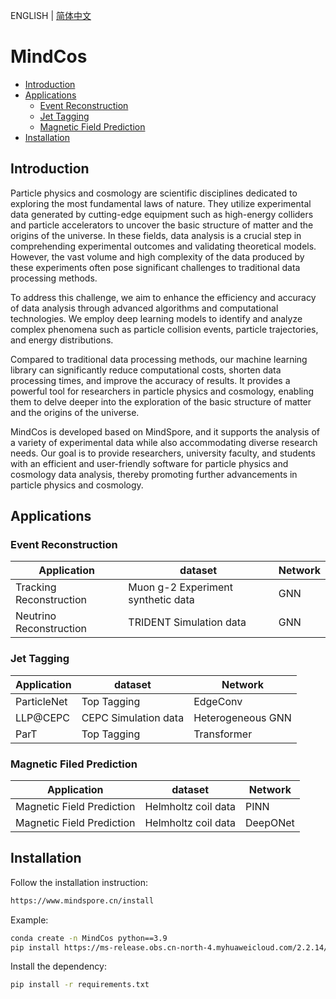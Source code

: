 ENGLISH | [简体中文](README_CN.md)

# **MindCos**

- [Introduction](#Introduction)
- [Applications](#Applications)
    - [Event Reconstruction](#Recon)
    - [Jet Tagging](#Tagging)
    - [Magnetic Field Prediction](#磁场预测)
- [Installation](#Installation)

## **Introduction**

Particle physics and cosmology are scientific disciplines dedicated to exploring the most fundamental laws of nature. They utilize experimental data generated by cutting-edge equipment such as high-energy colliders and particle accelerators to uncover the basic structure of matter and the origins of the universe. In these fields, data analysis is a crucial step in comprehending experimental outcomes and validating theoretical models. However, the vast volume and high complexity of the data produced by these experiments often pose significant challenges to traditional data processing methods.

To address this challenge, we aim to enhance the efficiency and accuracy of data analysis through advanced algorithms and computational technologies. We employ deep learning models to identify and analyze complex phenomena such as particle collision events, particle trajectories, and energy distributions.

Compared to traditional data processing methods, our machine learning library can significantly reduce computational costs, shorten data processing times, and improve the accuracy of results. It provides a powerful tool for researchers in particle physics and cosmology, enabling them to delve deeper into the exploration of the basic structure of matter and the origins of the universe.

MindCos is developed based on MindSpore, and it supports the analysis of a variety of experimental data while also accommodating diverse research needs. Our goal is to provide researchers, university faculty, and students with an efficient and user-friendly software for particle physics and cosmology data analysis, thereby promoting further advancements in particle physics and cosmology.

## Applications

### Event Reconstruction

|Application|dataset|Network|
|-----|-----|-----|
|Tracking Reconstruction|Muon g-2 Experiment synthetic data|GNN|
|Neutrino Reconstruction|TRIDENT Simulation data|GNN|

### Jet Tagging

|Application|dataset|Network|
|-----|-----|-----|
|ParticleNet|Top Tagging|EdgeConv|
|LLP@CEPC|CEPC Simulation data|Heterogeneous GNN|
|ParT|Top Tagging|Transformer|

### Magnetic Filed Prediction

|Application|dataset|Network|
|-----|-----|-----|
|Magnetic Field Prediction|Helmholtz coil data|PINN|
|Magnetic Field Prediction|Helmholtz coil data|DeepONet|

## Installation

Follow the installation instruction:
```bash
https://www.mindspore.cn/install
```

Example:
```bash
conda create -n MindCos python==3.9
pip install https://ms-release.obs.cn-north-4.myhuaweicloud.com/2.2.14/MindSpore/unified/x86_64/mindspore-2.2.14-cp39-cp39-linux_x86_64.whl --trusted-host ms-release.obs.cn-north-4.myhuaweicloud.com -i https://pypi.tuna.tsinghua.edu.cn/simple
```

Install the dependency:
```bash
pip install -r requirements.txt
```


